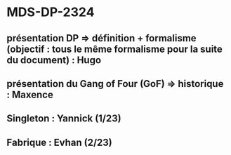 # MDS-DP-2324

## présentation DP => définition + formalisme (objectif : tous le même formalisme pour la suite du document) : Hugo

## présentation du Gang of Four (GoF) => historique : Maxence

## Singleton : Yannick (1/23)

## Fabrique : Evhan (2/23)
